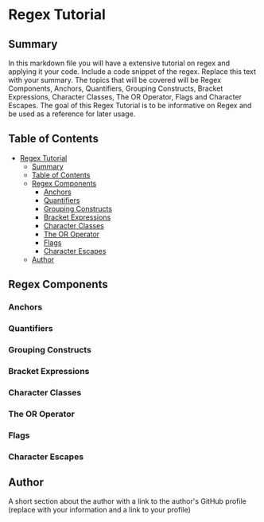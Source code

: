 # Regex Tutorial

## Summary

 In this markdown file you will have a extensive tutorial on regex and applying it your code. Include a code snippet of the regex. Replace this text with your summary. The topics that will be covered will be Regex Components, Anchors, Quantifiers, Grouping Constructs, Bracket Expressions, Character Classes, The OR Operator, Flags and Character Escapes. The goal of this Regex Tutorial is to be informative on Regex and be used as a reference for later usage.

## Table of Contents

- [Regex Tutorial](#regex-tutorial)
  - [Summary](#summary)
  - [Table of Contents](#table-of-contents)
  - [Regex Components](#regex-components)
    - [Anchors](#anchors)
    - [Quantifiers](#quantifiers)
    - [Grouping Constructs](#grouping-constructs)
    - [Bracket Expressions](#bracket-expressions)
    - [Character Classes](#character-classes)
    - [The OR Operator](#the-or-operator)
    - [Flags](#flags)
    - [Character Escapes](#character-escapes)
  - [Author](#author)

## Regex Components

### Anchors

### Quantifiers

### Grouping Constructs

### Bracket Expressions

### Character Classes

### The OR Operator

### Flags

### Character Escapes

## Author

A short section about the author with a link to the author's GitHub profile (replace with your information and a link to your profile)
